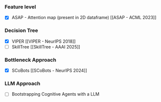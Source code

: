 ### Feature level
- [x] ASAP - Attention map (present in 2D dataframe) [[ASAP - ACML 2023]]
### Decision Tree
- [x] VIPER [[VIPER - NeurIPS 2018]]
- [ ] SkillTree [[SkillTree - AAAI 2025]]
### Bottleneck Approach
- [x] SCoBots [[SCoBots - NeurIPS 2024]]
### LLM Approach
- [ ] Bootstrapping Cognitive Agents with a LLM